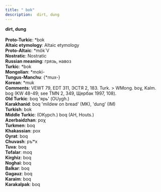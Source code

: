 ```yaml
---
title: " bok"
description:  dirt, dung
---
```

<p data-pagefind-weight="0.5">
<strong> dirt, dung</strong><br><br>
<strong>Proto-Turkic</strong>:  *bok<br>
<strong>Altaic etymology</strong>:  Altaic etymology<br>
<strong> Proto-Altaic</strong>:  *mŏk`V<br>
<strong>Nostratic</strong>:  Nostratic<br>
<strong>Russian meaning</strong>:  грязь, навоз<br>
<strong>Turkic</strong>:  *bok<br>
<strong>Mongolian</strong>:  *moki-<br>
<strong>Tungus-Manchu</strong>:  {*mux-}<br>
<strong>Korean</strong>:  *muk<br>
<strong>Comments</strong>:  VEWT 79, EDT 311, ЭСТЯ 2, 183. Turk. > WMong. boɣ, Kalm. bog (KW 48-49; see TMN 2, 349, Щербак 1997, 108).<br>
<strong>Old Turkic</strong>:  boq 'ярь' (OUygh.)<br>
<strong>Karakhanid</strong>:  boq 'mildew on bread' (MK), 'dung' (IM)<br>
<strong>Turkish</strong>:  bok<br>
<strong>Middle Turkic</strong>:  (OKypch.) boq (AH, Houts.)<br>
<strong>Azerbaidzhan</strong>:  poχ<br>
<strong>Turkmen</strong>:  boq<br>
<strong>Khakassian</strong>:  pox<br>
<strong>Oyrat</strong>:  boq<br>
<strong>Chuvash</strong>:  pъʷx<br>
<strong>Tuva</strong>:  boq<br>
<strong>Tofalar</strong>:  moq<br>
<strong>Kirghiz</strong>:  boq<br>
<strong>Noghai</strong>:  boq<br>
<strong>Balkar</strong>:  boq<br>
<strong>Gagauz</strong>:  boq<br>
<strong>Karaim</strong>:  boq<br>
<strong>Karakalpak</strong>:  boq<br>

</p>
